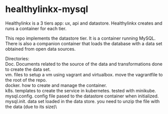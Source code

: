 healthylinkx-mysql
==================
Healthylinkx is a 3 tiers app: ux, api and datastore. Healthylinkx creates and runs a container for each tier.

This repo implements the datastore tier. It is a container running MySQL. There is also a companion container that loads the database with a data set obtained from open data sources.

Directories:\
Doc. Documents related to the source of the data and transformations done to create the data set.\
vm. files to setup a vm using vagrant and virtualbox. move the vagrantfile to the root of the repo.\
docker. how to create and manage the container.\
k8s. templates to create the service in kubernetes. tested with minikube.\
mysql.config. config file pased to the datastore container when initialized.\
mysql.init. data set loaded in the data store. you need to unzip the file with the data (due to its size)\

